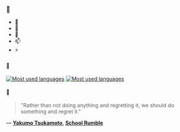 ### 👋

- 🔭
- 🌱
- 💬
- 📫
- ⚡

#### 🧏

[![Most used languages](https://github-readme-stats-aynah.vercel.app/api/top-langs/?username=aynh&theme=solarized-dark&langs_count=6&layout=compact&hide_title=true)](https://github.com/anuraghazra/github-readme-stats#gh-dark-mode-only)
[![Most used languages](https://github-readme-stats-aynah.vercel.app/api/top-langs/?username=aynh&theme=solarized-light&langs_count=6&layout=compact&hide_title=true)](https://github.com/anuraghazra/github-readme-stats#gh-light-mode-only)

#### 💬

> "Rather than not doing anything and regretting it, we should do something and regret it."

&mdash; [**Yakumo Tsukamoto**](https://myanimelist.net/character.php?q=Yakumo%20Tsukamoto&cat=character), [**School Rumble**](https://myanimelist.net/search/all?q=School%20Rumble&cat=all)
